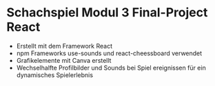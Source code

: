 # Schachspiel Modul 3 Final-Project React
- Erstellt mit dem Framework React
-  npm Frameworks use-sounds und react-cheessboard verwendet
- Grafikelemente mit Canva erstellt
- Wechselhalfte Profilbilder und Sounds bei Spiel ereignissen für ein dynamisches Spielerlebnis
